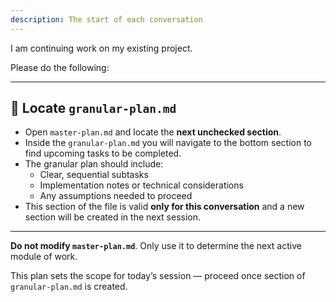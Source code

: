 ```yaml
---
description: The start of each conversation
---
```


I am continuing work on my existing project.

Please do the following:

---

## 🧩 Locate `granular-plan.md`

- Open `master-plan.md` and locate the **next unchecked section**.
- Inside the `granular-plan.md` you will navigate to the bottom section to find upcoming tasks to be completed. 
- The granular plan should include:
  - Clear, sequential subtasks
  - Implementation notes or technical considerations
  - Any assumptions needed to proceed
- This section of the file is valid **only for this conversation** and a new section will be created in the next session.

---

**Do not modify `master-plan.md`**.
Only use it to determine the next active module of work.

This plan sets the scope for today’s session — proceed once section of `granular-plan.md` is created.